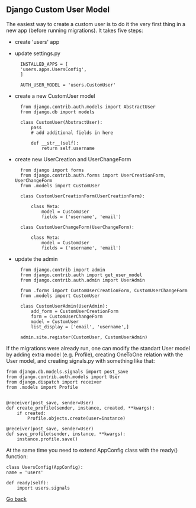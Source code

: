 ## Django Custom User Model

The easiest way to create a custom user is to do it the very first thing in a new app (before running migrations). It takes five steps:

- create 'users' app
- update settings.py

        INSTALLED_APPS = [
        'users.apps.UsersConfig',
        ]

        AUTH_USER_MODEL = 'users.CustomUser'

- create a new CustomUser model

        from django.contrib.auth.models import AbstractUser
        from django.db import models

        class CustomUser(AbstractUser):
            pass
            # add additional fields in here

            def __str__(self):
                return self.username

- create new UserCreation and UserChangeForm

        from django import forms
        from django.contrib.auth.forms import UserCreationForm, UserChangeForm
        from .models import CustomUser

        class CustomUserCreationForm(UserCreationForm):

            class Meta:
                model = CustomUser
                fields = ('username', 'email')

        class CustomUserChangeForm(UserChangeForm):

            class Meta:
                model = CustomUser
                fields = ('username', 'email')

- update the admin

        from django.contrib import admin
        from django.contrib.auth import get_user_model
        from django.contrib.auth.admin import UserAdmin

        from .forms import CustomUserCreationForm, CustomUserChangeForm
        from .models import CustomUser

        class CustomUserAdmin(UserAdmin):
            add_form = CustomUserCreationForm
            form = CustomUserChangeForm
            model = CustomUser
            list_display = ['email', 'username',]

        admin.site.register(CustomUser, CustomUserAdmin)

If the migrations were already run, one can modify the standart User model by adding extra model (e.g. Profile), creating OneToOne relation with the User model, and creating signals.py with something like that:

    from django.db.models.signals import post_save
    from django.contrib.auth.models import User
    from django.dispatch import receiver
    from .models import Profile


    @receiver(post_save, sender=User)
    def create_profile(sender, instance, created, **kwargs):
        if created:
            Profile.objects.create(user=instance)

    @receiver(post_save, sender=User)
    def save_profile(sender, instance, **kwargs):
        instance.profile.save()

At the same time you need to extend AppConfig class with the ready() function:

    class UsersConfig(AppConfig):
    name = 'users'

    def ready(self):
        import users.signals

[Go back](../README.md)
